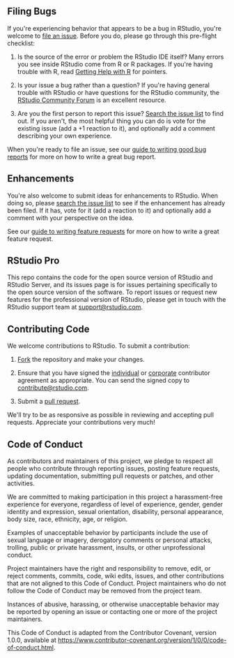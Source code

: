 ## Filing Bugs

If you're experiencing behavior that appears to be a bug in RStudio, you're welcome to [file an issue](https://github.com/rstudio/rstudio/issues/new). Before you do, please go through this pre-flight checklist:

1. Is the source of the error or problem the RStudio IDE itself? Many errors you see inside RStudio come from R or R packages. If you're having trouble with R, read [Getting Help with R](https://www.r-project.org/help.html) for pointers.

2. Is your issue a bug rather than a question? If you're having general trouble with RStudio or have questions for the RStudio community, the [RStudio Community Forum](https://community.rstudio.com/c/rstudio-ide) is an excellent resource.

3. Are you the first person to report this issue? [Search the issue list](https://github.com/rstudio/rstudio/issues) to find out. If you aren't, the most helpful thing you can do is vote for the existing issue (add a +1 reaction to it), and optionally add a comment describing your own experience.

When you're ready to file an issue, see our [guide to writing good bug reports](https://github.com/rstudio/rstudio/wiki/Writing-Good-Bug-Reports) for more on how to write a great bug report.

## Enhancements

You're also welcome to submit ideas for enhancements to RStudio. When doing so, please [search the issue list](https://github.com/rstudio/rstudio/issues) to see if the enhancement has already been filed. If it has, vote for it (add a reaction to it) and optionally add a comment with your perspective on the idea. 

See our [guide to writing feature requests](https://github.com/rstudio/rstudio/wiki/Writing-Good-Feature-Requests) for more on how to write a great feature request.

## RStudio Pro

This repo contains the code for the open source version of RStudio and RStudio Server, and its issues page is for issues pertaining specifically to the open source version of the software. To report issues or request new features for the professional version of RStudio, please get in touch with the RStudio support team at <support@rstudio.com>.

## Contributing Code

We welcome contributions to RStudio. To submit a contribution:

1. [Fork](https://github.com/rstudio/rstudio/fork) the repository and make your changes.

2. Ensure that you have signed the [individual](https://www.rstudio.com/wp-content/uploads/2014/06/rstudioindividualcontributoragreement.pdf) or [corporate](https://www.rstudio.com/wp-content/uploads/2014/06/rstudiocorporatecontributoragreement.pdf) contributor agreement as appropriate. You can send the signed copy to contribute@rstudio.com.

3. Submit a [pull request](https://help.github.com/articles/using-pull-requests).

We'll try to be as responsive as possible in reviewing and accepting pull requests. Appreciate your contributions very much!

## Code of Conduct

As contributors and maintainers of this project, we pledge to respect all people who contribute through reporting issues, posting feature requests, updating documentation, submitting pull requests or patches, and other activities.

We are committed to making participation in this project a harassment-free experience for everyone, regardless of level of experience, gender, gender identity and expression, sexual orientation, disability, personal appearance, body size, race, ethnicity, age, or religion.

Examples of unacceptable behavior by participants include the use of sexual language or imagery, derogatory comments or personal attacks, trolling, public or private harassment, insults, or other unprofessional conduct.

Project maintainers have the right and responsibility to remove, edit, or reject comments, commits, code, wiki edits, issues, and other contributions that are not aligned to this Code of Conduct. Project maintainers who do not follow the Code of Conduct may be removed from the project team.

Instances of abusive, harassing, or otherwise unacceptable behavior may be reported by opening an issue or contacting one or more of the project maintainers.

This Code of Conduct is adapted from the Contributor Covenant, version 1.0.0, available at <https://www.contributor-covenant.org/version/1/0/0/code-of-conduct.html>.

